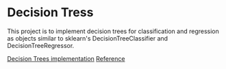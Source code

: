 # Decision Tress

This project is to implement decision trees for classification and regression as objects similar to sklearn's DecisionTreeClassifier and DecisionTreeRegressor.

[Decision Trees implementation](https://github.com/hxu47/decision-tree/blob/master/dtree.py)
[Reference](https://github.com/parrt/msds621/blob/master/projects/dtree/dtree.md)
